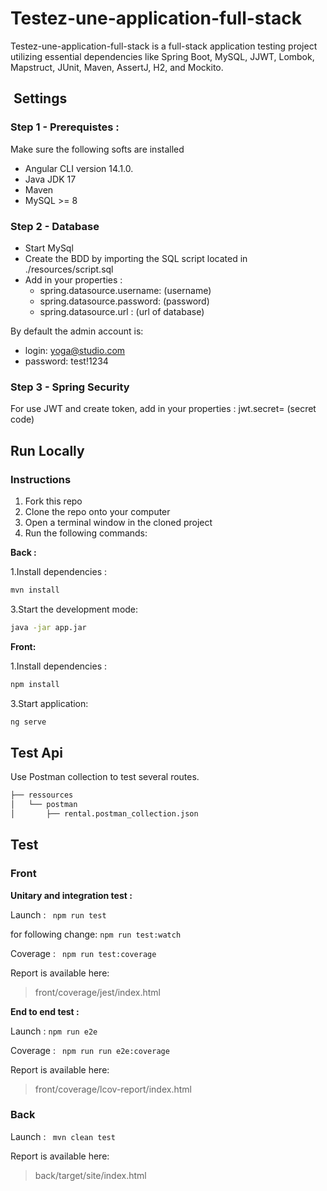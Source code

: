 #  Testez-une-application-full-stack

Testez-une-application-full-stack is a full-stack application testing project utilizing essential dependencies like Spring Boot, MySQL, JJWT, Lombok, Mapstruct, JUnit, Maven, AssertJ, H2, and Mockito.

## ️ Settings

### Step 1 - Prerequistes :

Make sure the following softs are installed

- Angular CLI version 14.1.0.
- Java JDK 17
- Maven
- MySQL >= 8


### Step 2 - Database 
- Start MySql
- Create the BDD by importing the SQL script located in ./resources/script.sql
- Add in your properties :
  - spring.datasource.username: (username)
  - spring.datasource.password: (password)
  - spring.datasource.url : (url of database)

By default the admin account is:

-   login:  yoga@studio.com
-   password: test!1234

### Step 3 - Spring Security

For use JWT and create token, add in your properties :
jwt.secret= (secret code)


##  Run Locally

### Instructions

1.  Fork this repo
2.  Clone the repo onto your computer
3.  Open a terminal window in the cloned project
4.  Run the following commands:

**Back :** 

1.Install dependencies :
```bash
mvn install
```
3.Start the development mode:
```bash
java -jar app.jar
```

**Front:** 

1.Install dependencies :
```bash
npm install
```
3.Start application:
```bash
ng serve
```

## Test Api

Use Postman collection to test several routes. 
```bash
├── ressources
│   └── postman
│       ├── rental.postman_collection.json
```


## Test

### Front	

**Unitary and integration test :**

Launch : 
 ` npm run test`

for following change:
` npm run test:watch `

Coverage : 
` npm run test:coverage`

Report is available here:

> front/coverage/jest/index.html

**End to end test  :**

Launch :
`npm run e2e `


Coverage : 
` npm run run e2e:coverage`

Report is available here:

> front/coverage/lcov-report/index.html

### Back

Launch : 
 ` mvn clean test`


Report is available here:

> back/target/site/index.html
